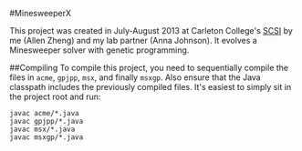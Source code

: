 #MinesweeperX

This project was created in July-August 2013 at Carleton College's
[SCSI](http://apps.carleton.edu/summer/scsi/) by me (Allen Zheng) and my lab
partner (Anna Johnson). It evolves a Minesweeper solver with genetic
programming.

##Compiling
To compile this project, you need to sequentially compile the files in `acme`,
`gpjpp`, `msx`, and finally `msxgp`. Also ensure that the Java classpath
includes the previously compiled files. It's easiest to simply sit in the
project root and run:

````
javac acme/*.java
javac gpjpp/*.java
javac msx/*.java
javac msxgp/*.java
````
